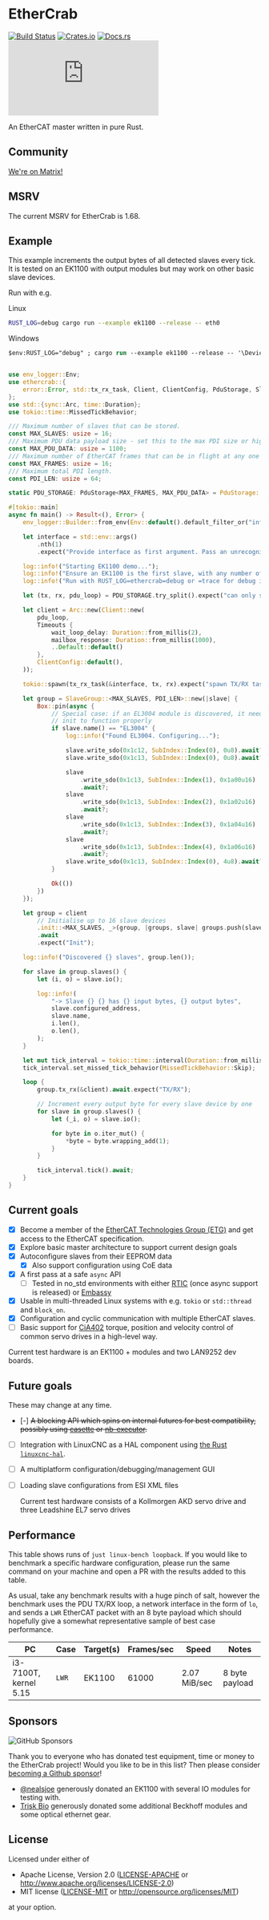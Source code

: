 # EtherCrab

[![Build Status](https://circleci.com/gh/ethercrab-rs/ethercrab/tree/master.svg?style=shield)](https://circleci.com/gh/ethercrab-rs/ethercrab/tree/master)
[![Crates.io](https://img.shields.io/crates/v/ethercrab.svg)](https://crates.io/crates/ethercrab)
[![Docs.rs](https://docs.rs/ethercrab/badge.svg)](https://docs.rs/ethercrab)
[![Matrix chat](https://img.shields.io/matrix/ethercrab:matrix.org)](https://matrix.to/#/#ethercrab:matrix.org)

An EtherCAT master written in pure Rust.

## Community

[We're on Matrix!](https://matrix.to/#/#ethercrab:matrix.org)

## MSRV

The current MSRV for EtherCrab is 1.68.

## Example

This example increments the output bytes of all detected slaves every tick. It is tested on an
EK1100 with output modules but may work on other basic slave devices.

Run with e.g.

Linux

```bash
RUST_LOG=debug cargo run --example ek1100 --release -- eth0
```

Windows

```ps
$env:RUST_LOG="debug" ; cargo run --example ek1100 --release -- '\Device\NPF_{FF0ACEE6-E8CD-48D5-A399-619CD2340465}'
```

```rust

use env_logger::Env;
use ethercrab::{
    error::Error, std::tx_rx_task, Client, ClientConfig, PduStorage, SlaveGroup, SubIndex, Timeouts,
};
use std::{sync::Arc, time::Duration};
use tokio::time::MissedTickBehavior;

/// Maximum number of slaves that can be stored.
const MAX_SLAVES: usize = 16;
/// Maximum PDU data payload size - set this to the max PDI size or higher.
const MAX_PDU_DATA: usize = 1100;
/// Maximum number of EtherCAT frames that can be in flight at any one time.
const MAX_FRAMES: usize = 16;
/// Maximum total PDI length.
const PDI_LEN: usize = 64;

static PDU_STORAGE: PduStorage<MAX_FRAMES, MAX_PDU_DATA> = PduStorage::new();

#[tokio::main]
async fn main() -> Result<(), Error> {
    env_logger::Builder::from_env(Env::default().default_filter_or("info")).init();

    let interface = std::env::args()
        .nth(1)
        .expect("Provide interface as first argument. Pass an unrecognised name to list available interfaces.");

    log::info!("Starting EK1100 demo...");
    log::info!("Ensure an EK1100 is the first slave, with any number of modules connected after");
    log::info!("Run with RUST_LOG=ethercrab=debug or =trace for debug information");

    let (tx, rx, pdu_loop) = PDU_STORAGE.try_split().expect("can only split once");

    let client = Arc::new(Client::new(
        pdu_loop,
        Timeouts {
            wait_loop_delay: Duration::from_millis(2),
            mailbox_response: Duration::from_millis(1000),
            ..Default::default()
        },
        ClientConfig::default(),
    ));

    tokio::spawn(tx_rx_task(&interface, tx, rx).expect("spawn TX/RX task"));

    let group = SlaveGroup::<MAX_SLAVES, PDI_LEN>::new(|slave| {
        Box::pin(async {
            // Special case: if an EL3004 module is discovered, it needs some specific config during
            // init to function properly
            if slave.name() == "EL3004" {
                log::info!("Found EL3004. Configuring...");

                slave.write_sdo(0x1c12, SubIndex::Index(0), 0u8).await?;
                slave.write_sdo(0x1c13, SubIndex::Index(0), 0u8).await?;

                slave
                    .write_sdo(0x1c13, SubIndex::Index(1), 0x1a00u16)
                    .await?;
                slave
                    .write_sdo(0x1c13, SubIndex::Index(2), 0x1a02u16)
                    .await?;
                slave
                    .write_sdo(0x1c13, SubIndex::Index(3), 0x1a04u16)
                    .await?;
                slave
                    .write_sdo(0x1c13, SubIndex::Index(4), 0x1a06u16)
                    .await?;
                slave.write_sdo(0x1c13, SubIndex::Index(0), 4u8).await?;
            }

            Ok(())
        })
    });

    let group = client
        // Initialise up to 16 slave devices
        .init::<MAX_SLAVES, _>(group, |groups, slave| groups.push(slave))
        .await
        .expect("Init");

    log::info!("Discovered {} slaves", group.len());

    for slave in group.slaves() {
        let (i, o) = slave.io();

        log::info!(
            "-> Slave {} {} has {} input bytes, {} output bytes",
            slave.configured_address,
            slave.name,
            i.len(),
            o.len(),
        );
    }

    let mut tick_interval = tokio::time::interval(Duration::from_millis(5));
    tick_interval.set_missed_tick_behavior(MissedTickBehavior::Skip);

    loop {
        group.tx_rx(&client).await.expect("TX/RX");

        // Increment every output byte for every slave device by one
        for slave in group.slaves() {
            let (_i, o) = slave.io();

            for byte in o.iter_mut() {
                *byte = byte.wrapping_add(1);
            }
        }

        tick_interval.tick().await;
    }
}

```

## Current goals

- [x] Become a member of the
      [EtherCAT Technologies Group (ETG)](https://www.ethercat.org/default.htm) and get access to
      the EtherCAT specification.
- [x] Explore basic master architecture to support current design goals
- [x] Autoconfigure slaves from their EEPROM data
  - [x] Also support configuration using CoE data
- [x] A first pass at a safe `async` API
  - [ ] Tested in no_std environments with either [RTIC](https://rtic.rs) (once async support is
        released) or [Embassy](https://embassy.dev/)
- [x] Usable in multi-threaded Linux systems with e.g. `tokio` or `std::thread` and `block_on`.
- [x] Configuration and cyclic communication with multiple EtherCAT slaves.
- [ ] Basic support for [CiA402](https://www.can-cia.org/can-knowledge/canopen/cia402/) torque,
      position and velocity control of common servo drives in a high-level way.

Current test hardware is an EK1100 + modules and two LAN9252 dev boards.

## Future goals

These may change at any time.

- [-] ~~A blocking API which spins on internal futures for best compatibility, possibly using
  [casette](https://lib.rs/crates/cassette) or [nb-executor](https://lib.rs/crates/nb-executor).~~
- [ ] Integration with LinuxCNC as a HAL component using
      [the Rust `linuxcnc-hal`](https://github.com/jamwaffles/linuxcnc-hal-rs).
- [ ] A multiplatform configuration/debugging/management GUI
- [ ] Loading slave configurations from ESI XML files

  Current test hardware consists of a Kollmorgen AKD servo drive and three Leadshine EL7 servo
  drives

## Performance

This table shows runs of `just linux-bench loopback`. If you would like to benchmark a specific
hardware configuration, please run the same command on your machine and open a PR with the results
added to this table.

As usual, take any benchmark results with a huge pinch of salt, however the benchmark uses the PDU
TX/RX loop, a network interface in the form of `lo`, and sends a `LWR` EtherCAT packet with an 8
byte payload which should hopefully give a somewhat representative sample of best case performance.

| PC                    | Case  | Target(s) | Frames/sec | Speed        | Notes          |
| --------------------- | ----- | --------- | ---------- | ------------ | -------------- |
| i3-7100T, kernel 5.15 | `LWR` | EK1100    | 61000      | 2.07 MiB/sec | 8 byte payload |

## Sponsors

![GitHub Sponsors](https://img.shields.io/github/sponsors/jamwaffles)

Thank you to everyone who has donated test equipment, time or money to the EtherCrab project! Would
you like to be in this list? Then please consider
[becoming a Github sponsor](https://github.com/sponsors/jamwaffles)!

- [@nealsjoe](https://twitter.com/nealsjoe) generously donated an EK1100 with several IO modules for
  testing with.
- [Trisk Bio](https://triskbio.com/) generously donated some additional Beckhoff modules and some
  optical ethernet gear.

## License

Licensed under either of

- Apache License, Version 2.0 ([LICENSE-APACHE](LICENSE-APACHE) or
  http://www.apache.org/licenses/LICENSE-2.0)
- MIT license ([LICENSE-MIT](LICENSE-MIT) or http://opensource.org/licenses/MIT)

at your option.
